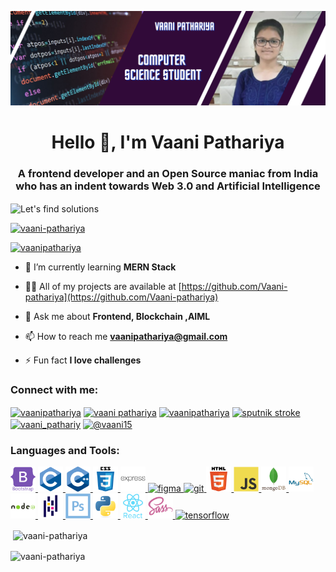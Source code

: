 ![MasterHead](https://github.com/Vaani-pathariya/Vaani-pathariya/blob/516cd9a83e63dfe84502fb67285ecddaabfa2c84/White%20&%20Grey%20Modern%20Business%20Consultant%20LinkedIn%20Banner%20(1).png)
<h1 align="center">Hello 👋, I'm Vaani Pathariya</h1>
<h3 align="center">A frontend developer and an Open Source maniac from India who has an indent towards Web 3.0 and Artificial Intelligence</h3>
<img src="https://mir-s3-cdn-cf.behance.net/project_modules/disp/601014116770475.6068beff4640a.gif" align ="center" alt="Let's find solutions" width="350">

<p align="left"> <a href="https://github.com/ryo-ma/github-profile-trophy"><img src="https://github-profile-trophy.vercel.app/?username=vaani-pathariya" alt="vaani-pathariya" /></a> </p>

<p align="left"> <a href="https://twitter.com/vaanipathariya" target="blank"><img src="https://img.shields.io/twitter/follow/vaanipathariya?logo=twitter&style=for-the-badge" alt="vaanipathariya" /></a> </p>

- 🌱 I’m currently learning **MERN Stack**

- 👨‍💻 All of my projects are available at [https://github.com/Vaani-pathariya](https://github.com/Vaani-pathariya)

- 💬 Ask me about **Frontend, Blockchain ,AIML**

- 📫 How to reach me **vaanipathariya@gmail.com**

- ⚡ Fun fact **I love challenges**

<h3 align="left">Connect with me:</h3>
<p align="left">
<a href="https://twitter.com/vaanipathariya" target="blank"><img align="center" src="https://raw.githubusercontent.com/rahuldkjain/github-profile-readme-generator/master/src/images/icons/Social/twitter.svg" alt="vaanipathariya" height="30" width="40" /></a>
<a href="https://linkedin.com/in/vaani pathariya" target="blank"><img align="center" src="https://raw.githubusercontent.com/rahuldkjain/github-profile-readme-generator/master/src/images/icons/Social/linked-in-alt.svg" alt="vaani pathariya" height="30" width="40" /></a>
<a href="https://kaggle.com/vaanipathariya" target="blank"><img align="center" src="https://raw.githubusercontent.com/rahuldkjain/github-profile-readme-generator/master/src/images/icons/Social/kaggle.svg" alt="vaanipathariya" height="30" width="40" /></a>
<a href="https://instagram.com/sputnik stroke" target="blank"><img align="center" src="https://raw.githubusercontent.com/rahuldkjain/github-profile-readme-generator/master/src/images/icons/Social/instagram.svg" alt="sputnik stroke" height="30" width="40" /></a>
<a href="https://www.codechef.com/users/vaani_pathariy" target="blank"><img align="center" src="https://cdn.jsdelivr.net/npm/simple-icons@3.1.0/icons/codechef.svg" alt="vaani_pathariy" height="30" width="40" /></a>
<a href="https://www.hackerearth.com/@vaani15" target="blank"><img align="center" src="https://raw.githubusercontent.com/rahuldkjain/github-profile-readme-generator/master/src/images/icons/Social/hackerearth.svg" alt="@vaani15" height="30" width="40" /></a>
</p>

<h3 align="left">Languages and Tools:</h3>
<p align="left"> <a href="https://getbootstrap.com" target="_blank" rel="noreferrer"> <img src="https://raw.githubusercontent.com/devicons/devicon/master/icons/bootstrap/bootstrap-plain-wordmark.svg" alt="bootstrap" width="40" height="40"/> </a> <a href="https://www.cprogramming.com/" target="_blank" rel="noreferrer"> <img src="https://raw.githubusercontent.com/devicons/devicon/master/icons/c/c-original.svg" alt="c" width="40" height="40"/> </a> <a href="https://www.w3schools.com/cpp/" target="_blank" rel="noreferrer"> <img src="https://raw.githubusercontent.com/devicons/devicon/master/icons/cplusplus/cplusplus-original.svg" alt="cplusplus" width="40" height="40"/> </a> <a href="https://www.w3schools.com/css/" target="_blank" rel="noreferrer"> <img src="https://raw.githubusercontent.com/devicons/devicon/master/icons/css3/css3-original-wordmark.svg" alt="css3" width="40" height="40"/> </a> <a href="https://expressjs.com" target="_blank" rel="noreferrer"> <img src="https://raw.githubusercontent.com/devicons/devicon/master/icons/express/express-original-wordmark.svg" alt="express" width="40" height="40"/> </a> <a href="https://www.figma.com/" target="_blank" rel="noreferrer"> <img src="https://www.vectorlogo.zone/logos/figma/figma-icon.svg" alt="figma" width="40" height="40"/> </a> <a href="https://git-scm.com/" target="_blank" rel="noreferrer"> <img src="https://www.vectorlogo.zone/logos/git-scm/git-scm-icon.svg" alt="git" width="40" height="40"/> </a> <a href="https://www.w3.org/html/" target="_blank" rel="noreferrer"> <img src="https://raw.githubusercontent.com/devicons/devicon/master/icons/html5/html5-original-wordmark.svg" alt="html5" width="40" height="40"/> </a> <a href="https://developer.mozilla.org/en-US/docs/Web/JavaScript" target="_blank" rel="noreferrer"> <img src="https://raw.githubusercontent.com/devicons/devicon/master/icons/javascript/javascript-original.svg" alt="javascript" width="40" height="40"/> </a> <a href="https://www.mongodb.com/" target="_blank" rel="noreferrer"> <img src="https://raw.githubusercontent.com/devicons/devicon/master/icons/mongodb/mongodb-original-wordmark.svg" alt="mongodb" width="40" height="40"/> </a> <a href="https://www.mysql.com/" target="_blank" rel="noreferrer"> <img src="https://raw.githubusercontent.com/devicons/devicon/master/icons/mysql/mysql-original-wordmark.svg" alt="mysql" width="40" height="40"/> </a> <a href="https://nodejs.org" target="_blank" rel="noreferrer"> <img src="https://raw.githubusercontent.com/devicons/devicon/master/icons/nodejs/nodejs-original-wordmark.svg" alt="nodejs" width="40" height="40"/> </a> <a href="https://pandas.pydata.org/" target="_blank" rel="noreferrer"> <img src="https://raw.githubusercontent.com/devicons/devicon/2ae2a900d2f041da66e950e4d48052658d850630/icons/pandas/pandas-original.svg" alt="pandas" width="40" height="40"/> </a> <a href="https://www.photoshop.com/en" target="_blank" rel="noreferrer"> <img src="https://raw.githubusercontent.com/devicons/devicon/master/icons/photoshop/photoshop-line.svg" alt="photoshop" width="40" height="40"/> </a> <a href="https://www.python.org" target="_blank" rel="noreferrer"> <img src="https://raw.githubusercontent.com/devicons/devicon/master/icons/python/python-original.svg" alt="python" width="40" height="40"/> </a> <a href="https://reactjs.org/" target="_blank" rel="noreferrer"> <img src="https://raw.githubusercontent.com/devicons/devicon/master/icons/react/react-original-wordmark.svg" alt="react" width="40" height="40"/> </a> <a href="https://sass-lang.com" target="_blank" rel="noreferrer"> <img src="https://raw.githubusercontent.com/devicons/devicon/master/icons/sass/sass-original.svg" alt="sass" width="40" height="40"/> </a> <a href="https://www.tensorflow.org" target="_blank" rel="noreferrer"> <img src="https://www.vectorlogo.zone/logos/tensorflow/tensorflow-icon.svg" alt="tensorflow" width="40" height="40"/> </a> </p>

<p>&nbsp;<img align="center" src="https://github-readme-stats.vercel.app/api?username=vaani-pathariya&show_icons=true&theme=tokyonight&title_color=f31260&text_color=69e6f7&bg_color=080808&locale=en" alt="vaani-pathariya" /></p>

<p><img align="center" src="https://github-readme-streak-stats.herokuapp.com/?user=vaani-pathariya&theme=dark" alt="vaani-pathariya" /></p>
